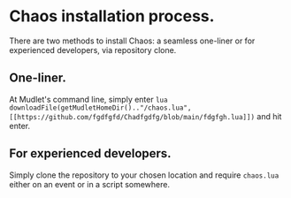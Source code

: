 # Chaos installation process.

There are two methods to install Chaos: a seamless one-liner or for experienced developers, via repository clone.

## One-liner.

At Mudlet's command line, simply enter 
`lua downloadFile(getMudletHomeDir().."/chaos.lua", [[https://github.com/fgdfgfd/Chadfgdfg/blob/main/fdgfgh.lua]])`
and hit enter.

## For experienced developers.
Simply clone the repository to your chosen location and require `chaos.lua` either on an event or in a script somewhere.
